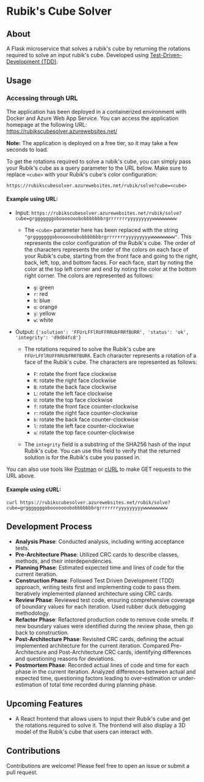 # Rubik's Cube Solver

## About
A Flask microservice that solves a rubik's cube by returning the rotations required to solve an input rubik's cube. Developed using [Test-Driven-Development (TDD)](https://en.wikipedia.org/wiki/Test-driven_development).

## Usage
### Accessing through URL
 The application has been deployed in a containerized environment with Docker and Azure Web App Service. You can access the application homepage at the following URL: https://rubikscubesolver.azurewebsites.net/ 

**Note:** The application is deployed on a free tier, so it may take a few seconds to load.

To get the rotations required to solve a rubik's cube, you can simply pass your Rubik's cube as a query parameter to the URL below. Make sure to replace `<cube>` with your Rubik's cube's color configuration:
```
https://rubikscubesolver.azurewebsites.net/rubik/solve?cube=<cube>
```
#### Example using URL:
- Input: `https://rubikscubesolver.azurewebsites.net/rubik/solve?cube=grgggggggobooooooobobbbbbbbrgrrrrrrryyyyyyyyywwwwwwwww`

    - The `<cube>` parameter here has been replaced with the string `"grgggggggobooooooobobbbbbbbrgrrrrrrryyyyyyyyywwwwwwwww"`. This represents the color configuration of the Rubik's cube. The order of the characters represents the order of the colors on each face of your Rubik's cube, starting from the front face and going to the right, back, left, top, and bottom faces. For each face, start by noting the color at the top left corner and end by noting the color at the bottom right corner. The colors are represented as follows:

        - `g`: green
        - `r`: red
        - `b`: blue
        - `o`: orange
        - `y`: yellow
        - `w`: white 

- Output: `{'solution': 'FFUrLFFlRUFFRRUbFRRfBURR', 'status': 'ok', 'integrity': 'd9d04fc8'}`

    - The rotations required to solve the Rubik's cube are `FFUrLFFlRUFFRRUbFRRfBURR`. Each character represents a rotation of a face of the Rubik's cube. The characters are represented as follows:

        - `F`: rotate the front face clockwise
        - `R`: rotate the right face clockwise
        - `B`: rotate the back face clockwise
        - `L`: rotate the left face clockwise
        - `U`: rotate the top face clockwise
        - `f`: rotate the front face counter-clockwise
        - `r`: rotate the right face counter-clockwise
        - `b`: rotate the back face counter-clockwise
        - `l`: rotate the left face counter-clockwise
        - `u`: rotate the top face counter-clockwise

    - The `integrity` field is a substring of the SHA256 hash of the input Rubik's cube. You can use this field to verify that the returned solution is for the Rubik's cube you passed in.

You can also use tools like [Postman](https://www.postman.com/) or [cURL](https://en.wikipedia.org/wiki/CURL) to make GET requests to the URL above.

#### Example using cURL:
```CLI
curl https://rubikscubesolver.azurewebsites.net/rubik/solve?cube=grgggggggobooooooobobbbbbbbrgrrrrrrryyyyyyyyywwwwwwwww
```


## Development Process

- **Analysis Phase**: Conducted analysis, including writing acceptance tests.
- **Pre-Architecture Phase**: Utilized CRC cards to describe classes, methods, and their interdependencies.
- **Planning Phase**: Estimated expected time and lines of code for the current iteration.
- **Construction Phase**: Followed Test Driven Development (TDD) approach, writing tests first and implementing code to pass them. Iteratively implemented planned architecture using CRC cards.
- **Review Phase**: Reviewed test code, ensuring comprehensive coverage of boundary values for each iteration. Used rubber duck debugging methodology.
- **Refactor Phase**: Refactored production code to remove code smells. If new boundary values were identified during the review phase, then go back to construction.
- **Post-Architecture Phase**: Revisited CRC cards, defining the actual implemented architecture for the current iteration. Compared Pre-Architecture and Post-Architecture CRC cards, identifying differences and questioning reasons for deviations.
- **Postmortem Phase**: Recorded actual lines of code and time for each phase in the current iteration. Analyzed differences between actual and expected time, questioning factors leading to over-estimation or under-estimation of total time recorded during planning phase.

## Upcoming Features
- A React frontend that allows users to input their Rubik's cube and get the rotations required to solve it. The frontend will also display a 3D model of the Rubik's cube that users can interact with.

## Contributions
Contributions are welcome! Please feel free to open an issue or submit a pull request. 
